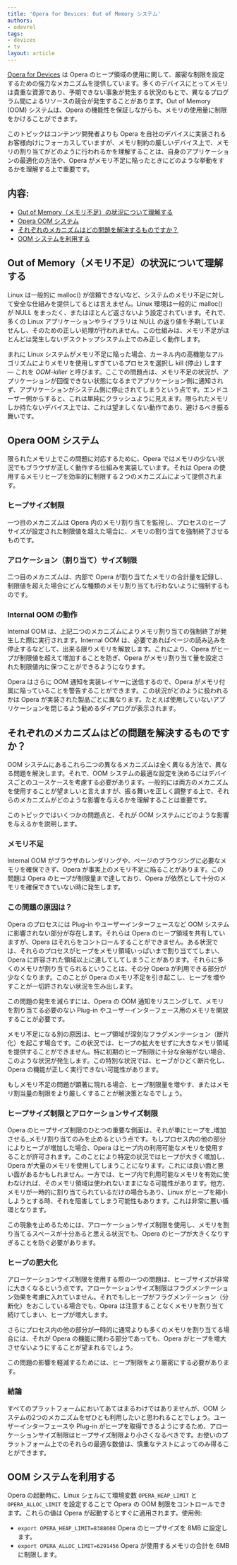 ```yaml
---
title: 'Opera for Devices: Out of Memory システム'
authors:
- odevrel
tags:
- devices
- tv
layout: article
---
```


[Opera for Devices][1] は Opera のヒープ領域の使用に関して、厳密な制限を設定するための強力なメカニズムを提供しています。多くのデバイスにとってメモリは貴重な資源であり、予期できない事象が発生する状況のもとで、異なるプログラム間によるリソースの競合が発生することがあります。Out of Memory (OOM) システムは、Opera の機能性を保証しながらも、メモリの使用量に制限をかけることができます。

[1]: http://www.opera.com/business/devices/

このトピックはコンテンツ開発者よりも Opera を自社のデバイスに実装されるお客様向けにフォーカスしていますが、メモリ制約の厳しいデバイス上で、メモリの割り当てがどのように行われるかを理解することは、自身のアプリケーションの最適化の方法や、Opera がメモリ不足に陥ったときにどのような挙動をするかを理解する上で重要です。

## 内容:

- [Out of Memory（メモリ不足）の状況について理解する](#understanding)
- [Opera OOM システム](#system)
- [それぞれのメカニズムはどの問題を解決するものですか？](#problems)
- [OOM システムを利用する](#employing)

## Out of Memory（メモリ不足）の状況について理解する

Linux は一般的に malloc() が信頼できないなど、システムのメモリ不足に対して安全な仕組みを提供してるとは言えません。Linux 環境は一般的に malloc() が NULL をまったく、またはほとんど返さないよう設定されています。それで、多くの Linux アプリケーションやライブラリは NULL の返り値を予期していませんし、そのための正しい処理が行われません。この仕組みは、メモリ不足がほとんどは発生しないデスクトップシステム上でのみ正しく動作します。

まれに Linux システムがメモリ不足に陥った場合、カーネル内の高機能なアルゴリズムによりメモリを使用しすぎているプロセスを選択し kill (停止) します — これを _OOM-killer_ と呼びます。ここでの問題点は、メモリ不足の状況が、アプリケーションが回復できない状態になるまでアプリケーション側に通知されず、アプリケーションがシステム側に停止されてしまうという点です。エンドユーザー側からすると、これは単純にクラッシュように見えます。限られたメモリしか持たないデバイス上では、これは望ましくない動作であり、避けるべき振る舞いです。

## Opera OOM システム

限られたメモリ上でこの問題に対応するために、Opera ではメモリの少ない状況でもブラウザが正しく動作する仕組みを実装しています。それは Opera の使用するメモリヒープを効率的に制限する２つのメカニズムによって提供されます。

### ヒープサイズ制限

一つ目のメカニズムは Opera 内のメモリ割り当てを監視し、プロセスのヒープサイズが設定された制限値を超えた場合に、メモリの割り当てを強制終了させるものです。

### アロケーション（割り当て）サイズ制限

二つ目のメカニズムは、内部で Opera が割り当てたメモリの合計量を記録し、制限値を超えた場合にどんな種類のメモリ割り当ても行わないように強制するものです。

### Internal OOM の動作

Internal OOM は、上記二つのメカニズムによりメモリ割り当ての強制終了が発生した際に実行されます。Internal OOM は、必要であればページの読み込みを停止するなどして、出来る限りメモリを解放します。これにより、Opera がヒープが制限値を超えて増加することを防ぎ、Opera がメモリ割り当て量を設定された制限値内に保つことができるようになります。

Opera はさらに OOM 通知を実装レイヤーに送信するので、Opera がメモリ付属に陥っていることを警告することができます。この状況がどのように扱われるかは Opera が実装された製品ごとに異なります。たとえば使用していないアプリケーションを閉じるよう勧めるダイアログが表示されます。

## それぞれのメカニズムはどの問題を解決するものですか？

OOM システムにあるこれら二つの異なるメカニズムは全く異なる方法で、異なる問題を解決します。それで、OOM システムの最適な設定を決めるにはデバイスごとのユースケースを考慮する必要があります。一般的には両方のメカニズムを使用することが望ましいと言えますが、振る舞いを正しく調整する上で、それらのメカニズムがどのような影響を与えるかを理解することは重要です。

このトピックではいくつかの問題点と、それが OOM システムにどのような影響を与えるかを説明します。

### メモリ不足

Internal OOM がブラウザのレンダリングや、ページのブラウジングに必要なメモリを確保できず、Opera が事実上のメモリ不足に陥ることがあります。この問題は Opera のヒープが制限量まで達しており、Opera が依然として十分のメモリを確保できていない時に発生します。

### この問題の原因は？

Opera のプロセスには Plug-in やユーザーインターフェースなど OOM システムに影響されない部分が存在します。それらは Opera のヒープ領域を共有していますが、Opera はそれらをコントロールすることができません。ある状況では、それらのプロセスがヒープをメモリ領域いっぱいまで割り当ててしまい、Opera に許容された領域以上に達してしてしまうことがあります。それらに多くのメモリが割り当てられるということは、その分 Opera が利用できる部分が少なくなります。このことが Opera のメモリ不足を引き起こし、ヒープを増やすことが一切許されない状況を生み出します。

この問題の発生を減らすには、Opera の OOM 通知をリスニングして、メモリを割り当てる必要のない Plug-in やユーザーインターフェース用のメモリを開放することが必要です。

メモリ不足になる別の原因は、ヒープ領域が深刻なフラグメンテーション（断片化）を起こす場合です。この状況では、ヒープの拡大をせずに大きなメモリ領域を提供することができません。特に初期のヒープ制限に十分な余裕がない場合、このような状況が発生します。この特別な状況では、ヒーブがひどく断片化し、Opera の機能が正しく実行できない可能性があります。

もしメモリ不足の問題が顕著に現れる場合、ヒープ制限量を増やす、またはメモリ割当量の制限をより厳しくすることが解決策となるでしょう。

### ヒープサイズ制限とアロケーションサイズ制限

Opera のヒープサイズ制限のひとつの重要な側面は、それが単にヒープを_増加させる_メモリ割り当てのみを止めるという点です。もしプロセス内の他の部分によりヒーブが増加した場合、Opera はヒープ内の利用可能なメモリを使用することが許可されます。このことにより特定の状況ではヒープが大きく増加し、Opera が大量のメモリを使用してしまうことになります。これには良い面と悪い面があるかもしれません。一方では、ヒープ内で利用可能なメモリを有効に使わなければ、そのメモリ領域は使われないままになる可能性があります。他方、メモリが一時的に割り当てられているだけの場合もあり、Linux がヒープを縮小しようとする時、それを阻害してしまう可能性もあります。これは非常に悪い循環となります。

この現象を止めるためには、アローケーションサイズ制限を使用し、メモリを割り当てるスペースが十分あると思える状況でも、Opera のヒープが大きくなりすぎることを防ぐ必要があります。

### ヒープの肥大化

アローケーションサイズ制限を使用する際の一つの問題は、ヒーブサイズが非常に大きくなるという点です。アローケーションサイズ制限はフラグメンテーション効果を考慮に入れていません。それでもしヒープがフラグメンテーション（分断化）をおこしている場合でも、Opera は注意することなくメモリを割り当て続けてしまい、ヒープが増大します。

さらにプロセス内の他の部分が一時的に通常よりも多くのメモリを割り当てる場合には、それが Opera の機能に関わる部分であっても、Opera がヒープを増大させないようにすることが望まれるでしょう。

この問題の影響を軽減するためには、ヒープ制限をより厳密にする必要があります。

### 結論

すべてのプラットフォームにおいてあてはまるわけではありませんが、OOM システムの2つのメカニズムをぜひとも利用したいと思われることでしょう。ユーザーインターフェースや Plug-in がヒープを取得できるようにするため、アローケーションサイズ制限はヒープサイズ制限より小さくなるべきです。お使いのプラットフォーム上でのそれらの最適な数値は、慎重なテストによってのみ得ることができます。

## OOM システムを利用する

Opera の起動時に、Linux シェルにて環境変数 `OPERA_HEAP_LIMIT` と `OPERA_ALLOC_LIMIT` を設定することで Opera の OOM 制限をコントロールできます。これらの値は Opera が起動するとすぐに適用されます。使用例:

- `export OPERA_HEAP_LIMIT=8388608` Opera のヒープサイズを 8MB に設定します。
- `export OPERA_ALLOC_LIMIT=6291456` Opera が使用するメモリの合計を 6MB に制限します。